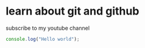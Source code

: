 # learn about git and github

subscribe to my youtube channel

```javascript
console.log("Hello world");
```